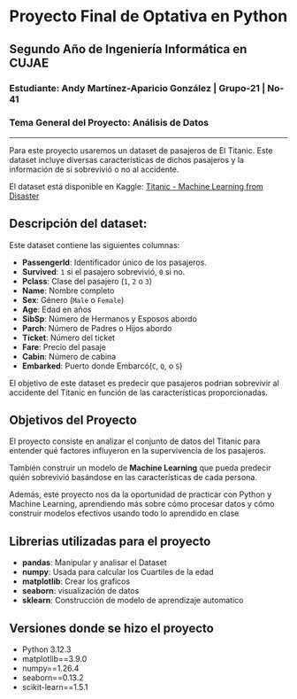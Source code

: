 # Proyecto Final de Optativa en Python

## Segundo Año de Ingeniería Informática en CUJAE

### Estudiante: Andy Martínez-Aparicio González | Grupo-21 | No-41

### Tema General del Proyecto: Análisis de Datos

---

Para este proyecto usaremos un dataset de pasajeros de El Titanic. Este dataset incluye diversas características de dichos pasajeros y la información de si sobrevivió o no al accidente.

El dataset está disponible en Kaggle: [Titanic - Machine Learning from Disaster](https://www.kaggle.com/competitions/titanic/overview)

## Descripción del dataset:

Este dataset contiene las siguientes columnas:
- **PassengerId**: Identificador único de los pasajeros.
- **Survived**: `1` si el pasajero sobrevivió, `0` si no.
- **Pclass**: Clase del pasajero (`1`, `2` o `3`)
- **Name**: Nombre completo
- **Sex**: Género (`Male` o `Female`)
- **Age**: Edad en años
- **SibSp**: Número de Hermanos y Esposos abordo
- **Parch**: Número de Padres o Hijos abordo
- **Ticket**: Número del ticket
- **Fare**: Precio del pasaje
- **Cabin**: Número de cabina
- **Embarked**: Puerto donde Embarcó(`C`, `Q`, o `S`)

El objetivo de este dataset es predecir que pasajeros podrian sobrevivir al accidente del Titanic en función de las características proporcionadas.


## Objetivos del Proyecto

El proyecto consiste en analizar el conjunto de datos del Titanic para entender qué factores influyeron en la supervivencia de los pasajeros. 

También construir un modelo de **Machine Learning** que pueda predecir quién sobrevivió basándose en las características de cada persona.

Además, este proyecto nos da la oportunidad de practicar con Python y Machine Learning, aprendiendo más sobre cómo procesar datos y cómo construir modelos efectivos usando todo lo aprendido en clase

## Librerias utilizadas para el proyecto

- **pandas**: Manipular y analisar el Dataset
- **numpy**: Usada para calcular los Cuartiles de la edad
- **matplotlib**: Crear los graficos
- **seaborn**: visualización de datos
- **sklearn**: Construcción de modelo de aprendizaje automatico

## Versiones donde se hizo el proyecto
- Python 3.12.3
- matplotlib==3.9.0
- numpy==1.26.4
- seaborn==0.13.2
- scikit-learn==1.5.1